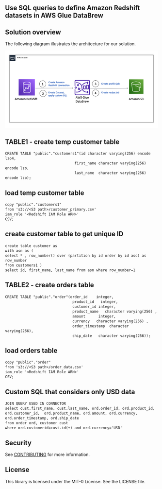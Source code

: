 ## Use SQL queries to define Amazon Redshift datasets in AWS Glue DataBrew

## Solution overview
The following diagram illustrates the architecture for our solution.

![Architecture](/image/BDB-2077-image001.png)

## TABLE1 - create temp customer table

```
CREATE TABLE "public"."customers1"(id character varying(256) encode lzo4,
                                first_name character varying(256) encode lzo,
                                last_name  character varying(256) encode lzo);
```
## load temp customer table

```
copy "public"."customers1"
from 's3://<S3 path>/customer_primary.csv'
iam_role '<Redshift IAM Role ARN>'
CSV; 

```

## create customer table to get unique ID 

```
create table customer as 
with asn as (
select * , row_number() over (partition by id order by id asc) as row_number
from customers1 )
select id, first_name, last_name from asn where row_number=1

```

## TABLE2 - create orders table

```
CREATE TABLE "public"."order"(order_id    integer,
                               product_id   integer,
                               customer_id integer,
                               product_name   character varying(256) ,
                               amount      integer,
                               currency   character varying(256) ,
                               order_timestamp  character varying(256),
                               ship_date   character varying(256));

```

## load orders table

```
copy "public"."order"
from 's3://<S3 path>/order_data.csv'
iam_role '<Redshift IAM Role ARN>'
CSV; 

```

## Custom SQL that considers only USD data

```
JOIN QUERY USED IN CONNECTOR
select cust.first_name, cust.last_name, ord.order_id, ord.product_id, ord.customer_id,  ord.product_name, ord.amount, ord.currency, ord.order_timestamp, ord.ship_date
from order ord, customer cust
where ord.customerid=cust.id(+) and ord.currency='USD'

```

## Security

See [CONTRIBUTING](CONTRIBUTING.md#security-issue-notifications) for more information.

## License

This library is licensed under the MIT-0 License. See the LICENSE file.

